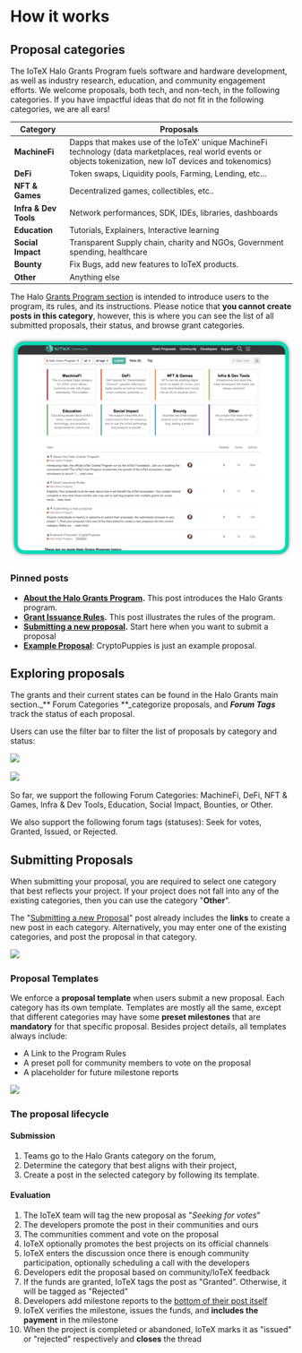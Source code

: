 # How it works

## Proposal categories

The IoTeX Halo Grants Program fuels software and hardware development, as well as industry research, education, and community engagement efforts. We welcome proposals, both tech, and non-tech, in the following categories. If you have impactful ideas that do not fit in the following categories, we are all ears!

| Category              | Proposals                                                                                                                                                     |
| --------------------- | ------------------------------------------------------------------------------------------------------------------------------------------------------------- |
| **MachineFi**         | Dapps that makes use of the IoTeX' unique MachineFi technology (data marketplaces, real world events or objects tokenization, new IoT devices and tokenomics) |
| **DeFi**              | Token swaps, Liquidity pools, Farming, Lending, etc...                                                                                                        |
| **NFT & Games**       | Decentralized games, collectibles, etc..                                                                                                                      |
| **Infra & Dev Tools** | Network performances, SDK, IDEs, libraries, dashboards                                                                                                        |
| **Education**         | Tutorials, Explainers, Interactive learning                                                                                                                   |
| **Social Impact**     | Transparent Supply chain, charity and NGOs, Government spending, healthcare                                                                                   |
| **Bounty**            | Fix Bugs, add new features to IoTeX products.                                                                                                                 |
| **Other**             | Anything else                                                                                                                                                 |



The Halo [Grants Program section](https://community.iotex.io/c/halo-grants/61) is intended to introduce users to the program, its rules, and its instructions. Please notice that **you cannot create posts in this category**, however, this is where you can see the list of all submitted proposals, their status, and browse grant categories.

![](<../.gitbook/assets/image (81).png>)

### Pinned posts

* [**About the Halo Grants Program**](https://community.iotex.io/t/about-the-halo-grants-program/3821)**.** This post introduces the Halo Grants program.
* [**Grant Issuance Rules**](https://community.iotex.io/t/grant-issuance-rules/3839)**.** This post illustrates the rules of the program.
* [**Submitting a new proposal**](https://community.iotex.io/t/submitting-a-new-proposal/3822)**.** Start here when you want to submit a proposal
* [**Example Proposal**](https://community.iotex.io/t/example-proposal-cryptopuppies/3840): CryptoPuppies is just an example proposal.&#x20;

## Exploring proposals

The grants and their current states can be found in the Halo Grants main section._** Forum Categories **_categorize proposals, and _**Forum Tags**_ track the status of each proposal.

Users can use the filter bar to filter the list of proposals by category and status:

![](https://iotex.larksuite.com/space/api/box/stream/download/asynccode/?code=ZDY0YTJjMWE0Y2I3MjY5MDdjMTI3ZTM5YzY2OWEyNTRfbW5YMjhKU0VEU213c0wzYkRvYjBzVVNTT1hDOXAxYlVfVG9rZW46Ym94dXNCRU9PRjBSc3RZNmQxa2ZOVWMyVm1lXzE2MzYzODgzMDQ6MTYzNjM5MTkwNF9WNA)

![](https://iotex.larksuite.com/space/api/box/stream/download/asynccode/?code=ODdkMjRlYjI3ZDdmMThkYWFlNzgwYTg3MWI4MTAxZDBfWHNVUHNJT3BsVHQzdHdIc2M3QXJXUm5xOEFJZ3VPUEVfVG9rZW46Ym94dXNybjJ4OGRZZmRYcUpxSTNpVTBaQ1RkXzE2MzYzODgzMDQ6MTYzNjM5MTkwNF9WNA)

So far, we support the following Forum Categories: MachineFi, DeFi, NFT & Games, Infra & Dev Tools, Education, Social Impact, Bounties, or Other.

We also support the following forum tags (statuses): Seek for votes, Granted, Issued, or Rejected.

## Submitting Proposals

When submitting your proposal, you are required to select one category that best reflects your project. If your project does not fall into any of the existing categories, then you can use the category "**Other**".

The "[Submitting a new Proposal](https://community.iotex.io/t/submitting-a-new-proposal/3822)" post already includes the **links** to create a new post in each category. Alternatively, you may enter one of the existing categories, and post the proposal in that category.&#x20;

![](https://iotex.larksuite.com/space/api/box/stream/download/asynccode/?code=NWY2MGY3NTZhZTVmYjMwYzEyYzFhNGNhMTcwZjY3MjFfTWVNUlpGQll0TWE1blBVbzNFTkhEdVpIcVBGbUEyMDJfVG9rZW46Ym94dXNHQ25XRlVvVmFQS0dwb0J2cUxIbkZoXzE2MzYzODgzMDQ6MTYzNjM5MTkwNF9WNA)

### Proposal Templates

We enforce a **proposal template** when users submit a new proposal. Each category has its own template. Templates are mostly all the same, except that different categories may have some **preset milestones** that are **mandatory** for that specific proposal. Besides project details, all templates always include:

* A Link to the Program Rules
* A preset poll for community members to vote on the proposal
* A placeholder for future milestone reports

![](https://iotex.larksuite.com/space/api/box/stream/download/asynccode/?code=OGVhMzRiNTgzNzgzNWIyYTIxMmE5MTMyZGI5MjRmN2VfMldzQlJOUEVIaVo0YmE1MFFPM29CelY3d3hHbkE2MHVfVG9rZW46Ym94dXM3ZmtnV3FDSk9uS2EzSldpV0dOTHloXzE2MzYzODgzMDQ6MTYzNjM5MTkwNF9WNA)

### The proposal lifecycle

#### Submission

1. Teams go to the Halo Grants category on the forum,
2. Determine the category that best aligns with their project,
3. Create a post in the selected category by following its template.

#### Evaluation

1. The IoTeX team will tag the new proposal as "_Seeking for votes_"
2. The developers promote the post in their communities and ours
3. The communities comment and vote on the proposal
4. IoTeX optionally promotes the best projects on its official channels
5. IoTeX enters the discussion once there is enough community participation, optionally scheduling a call with the developers
6. Developers edit the proposal based on community/IoTeX feedback
7. If the funds are granted, IoTeX tags the post as "Granted". Otherwise, it will be tagged as "Rejected"
8. Developers add milestone reports to the [bottom of their post itself](https://community.iotex.io/t/example-proposal-cryptopuppies/3840#milestone-reports-12)
9. IoTeX verifies the milestone, issues the funds, and **includes the payment** in the milestone
10. When the project is completed or abandoned, IoTeX marks it as "issued" or "rejected" respectively and **closes** the thread
